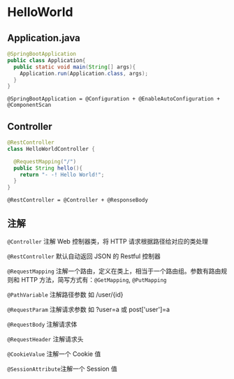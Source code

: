 # HelloWorld

## Application.java

```java
@SpringBootApplication
public class Application{
  public static void main(String[] args){
    Application.run(Application.class, args);
  }
}
```

`@SpringBootApplication = @Configuration + @EnableAutoConfiguration + @ComponentScan`

## Controller

```java
@RestController
class HelloWorldController {

  @RequestMapping("/")
  public String hello(){
    return "- -! Hello World!";
  }
}
```

`@RestController = @Controller + @ResponseBody`

## 注解

`@Controller` 注解 Web 控制器类，将 HTTP 请求根据路径给对应的类处理

`@RestController` 默认自动返回 JSON 的 Restful 控制器

`@RequestMapping` 注解一个路由，定义在类上，相当于一个路由组。参数有路由规则和 HTTP 方法，简写方式有：`@GetMapping`, `@PutMapping`

`@PathVariable` 注解路径参数 如 /user/{id}

`@RequestParam` 注解请求参数 如 ?user=a 或 post['user']=a

`@RequestBody` 注解请求体

`@RequestHeader` 注解请求头

`@CookieValue` 注解一个 Cookie 值

`@SessionAttribute`注解一个 Session 值